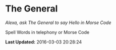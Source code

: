 # The General
*Alexa, ask The General to say Hello in Morse Code*

Spell Words in telephony or Morse Code

**Last Updated:** 2016-03-03 20:28:24